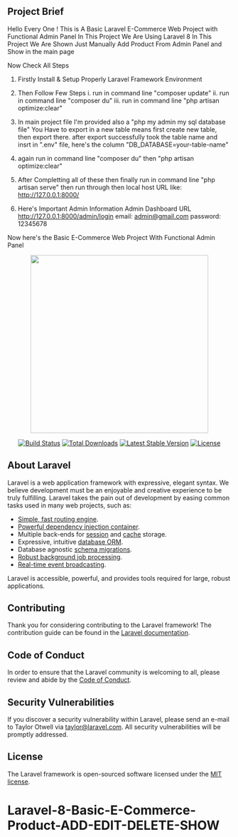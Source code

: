 ## Project Brief 

Hello Every One !
This is A Basic Laravel E-Commerce Web Project with Functional Admin Panel
In This Project We Are Using Laravel 8
In This Project We Are Shown Just Manually Add Product From Admin Panel
and Show in the main page

Now Check All Steps 

1) Firstly Install & Setup Properly Laravel Framework Environment

2) Then Follow Few Steps
i. run in command line "composer update"
ii. run in command line "composer du"
iii. run in command line "php artisan optimize:clear"

3) In main project file I'm provided also a "php my admin my sql database file" 
You Have to export in a new table means first create new table, then export there.
after export successfully took the table name
and insrt in ".env" file, here's the column "DB_DATABASE=your-table-name"

4) again run in command line 
"composer du" then "php artisan optimize:clear"

5) After Completting all of these 
then finally run in command line 
"php artisan serve"
then 
run through then local host URL
like: 
http://127.0.0.1:8000/

6) Here's Important Admin Information
Admin Dashboard URL 
http://127.0.0.1:8000/admin/login
email: admin@gmail.com
password: 12345678

Now here's the Basic E-Commerce Web Project With Functional Admin Panel



<p align="center"><a href="https://laravel.com" target="_blank"><img src="https://raw.githubusercontent.com/laravel/art/master/logo-lockup/5%20SVG/2%20CMYK/1%20Full%20Color/laravel-logolockup-cmyk-red.svg" width="400"></a></p>

<p align="center">
<a href="https://travis-ci.org/laravel/framework"><img src="https://travis-ci.org/laravel/framework.svg" alt="Build Status"></a>
<a href="https://packagist.org/packages/laravel/framework"><img src="https://img.shields.io/packagist/dt/laravel/framework" alt="Total Downloads"></a>
<a href="https://packagist.org/packages/laravel/framework"><img src="https://img.shields.io/packagist/v/laravel/framework" alt="Latest Stable Version"></a>
<a href="https://packagist.org/packages/laravel/framework"><img src="https://img.shields.io/packagist/l/laravel/framework" alt="License"></a>
</p>

## About Laravel

Laravel is a web application framework with expressive, elegant syntax. We believe development must be an enjoyable and creative experience to be truly fulfilling. Laravel takes the pain out of development by easing common tasks used in many web projects, such as:

- [Simple, fast routing engine](https://laravel.com/docs/routing).
- [Powerful dependency injection container](https://laravel.com/docs/container).
- Multiple back-ends for [session](https://laravel.com/docs/session) and [cache](https://laravel.com/docs/cache) storage.
- Expressive, intuitive [database ORM](https://laravel.com/docs/eloquent).
- Database agnostic [schema migrations](https://laravel.com/docs/migrations).
- [Robust background job processing](https://laravel.com/docs/queues).
- [Real-time event broadcasting](https://laravel.com/docs/broadcasting).

Laravel is accessible, powerful, and provides tools required for large, robust applications.




## Contributing

Thank you for considering contributing to the Laravel framework! The contribution guide can be found in the [Laravel documentation](https://laravel.com/docs/contributions).

## Code of Conduct

In order to ensure that the Laravel community is welcoming to all, please review and abide by the [Code of Conduct](https://laravel.com/docs/contributions#code-of-conduct).

## Security Vulnerabilities

If you discover a security vulnerability within Laravel, please send an e-mail to Taylor Otwell via [taylor@laravel.com](mailto:taylor@laravel.com). All security vulnerabilities will be promptly addressed.

## License

The Laravel framework is open-sourced software licensed under the [MIT license](https://opensource.org/licenses/MIT).
# Laravel-8-Basic-E-Commerce-Product-ADD-EDIT-DELETE-SHOW
